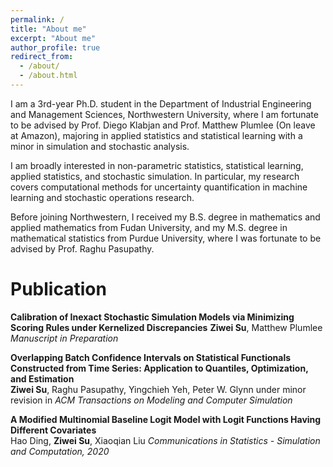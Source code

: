 ```yaml
---
permalink: /
title: "About me"
excerpt: "About me"
author_profile: true
redirect_from: 
  - /about/
  - /about.html
---
```


I am a 3rd-year Ph.D. student in the Department of Industrial Engineering and Management Sciences, Northwestern University, where I am fortunate to be advised by Prof. Diego Klabjan and Prof. Matthew Plumlee (On leave at Amazon), majoring in applied statistics and statistical learning with a minor in simulation and stochastic analysis.

I am broadly interested in non-parametric statistics, statistical learning, applied statistics, and stochastic simulation. In particular, my research covers computational methods for uncertainty quantification in machine learning and stochastic operations research.

Before joining Northwestern, I received my B.S. degree in mathematics and applied mathematics from Fudan University, and my M.S. degree in mathematical statistics from Purdue University, where I was fortunate to be advised by Prof. Raghu Pasupathy.

# Publication

**Calibration of Inexact Stochastic Simulation Models via Minimizing Scoring Rules under Kernelized Discrepancies**
**Ziwei Su**, Matthew Plumlee
<em>Manuscript in Preparation</em>

**Overlapping Batch Confidence Intervals on Statistical Functionals Constructed from Time Series: Application to Quantiles, Optimization, and Estimation**  
**Ziwei Su**, Raghu Pasupathy, Yingchieh Yeh, Peter W. Glynn 
under minor revision in <em>ACM Transactions on Modeling and Computer Simulation</em>

**A Modified Multinomial Baseline Logit Model with Logit Functions Having Different Covariates**  
Hao Ding, **Ziwei Su**, Xiaoqian Liu 
<em>Communications in Statistics - Simulation and Computation, 2020</em>
